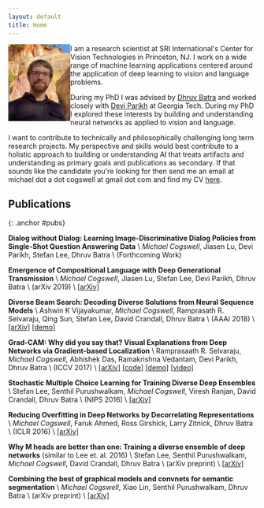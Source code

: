 ```yaml
---
layout: default
title: Home
---
```



<img class="img-responsive intro-pic" align="left" width="25%" src="/assets/me_canyon.jpeg" alt="Michael">

I am a research scientist at SRI International's Center for Vision Technologies
in Princeton, NJ. I work on a wide range of machine learning applications
centered around the application of deep learning to vision and language problems.

During my PhD I was advised by <a href="https://www.cc.gatech.edu/~dbatra/index.html">Dhruv Batra</a>
and worked closely with <a href="https://www.cc.gatech.edu/~parikh/">Devi Parikh</a>
at Georgia Tech.
During my PhD I explored these interests by building and understanding
neural networks as applied to vision and language.

I want to contribute to technically and philosophically challenging
long term research projects.
My perspective and skills would best contribute to a holistic approach to
building or understanding AI that treats artifacts and understanding as
primary goals and publications as secondary.
If that sounds like the candidate you're looking for then send me an email at
michael dot a dot cogswell at gmail dot com and find my CV [here]({{site.cv_url}}).


Publications
---
{: .anchor #pubs}

__Dialog without Dialog: Learning Image-Discriminative Dialog Policies from Single-Shot Question Answering Data__ \\
_Michael Cogswell_, Jiasen Lu, Devi Parikh, Stefan Lee, Dhruv Batra \\
(Forthcoming Work)


__Emergence of Compositional Language with Deep Generational Transmission__ \\
_Michael Cogswell_, Jiasen Lu, Stefan Lee, Devi Parikh, Dhruv Batra \\
(arXiv 2019) \\
[[arXiv]](https://arxiv.org/abs/1904.09067)


__Diverse Beam Search: Decoding Diverse Solutions from Neural Sequence Models__ \\
Ashwin K Vijayakumar, _Michael Cogswell_, Ramprasath R. Selvaraju, Qing Sun, Stefan Lee, David Crandall, Dhruv Batra \\
(AAAI 2018) \\
[[arXiv]](https://arxiv.org/abs/1610.02424)
[[demo]](http://dbs.cloudcv.org/)


__Grad-CAM: Why did you say that? Visual Explanations from Deep Networks via Gradient-based Localization__ \\
Ramprasaath R. Selvaraju, _Michael Cogswell_, Abhishek Das, Ramakrishna Vedantam, Devi Parikh, Dhruv Batra \\
(ICCV 2017) \\
[[arXiv]](https://arxiv.org/abs/1610.02391)
[[code]](https://github.com/ramprs/grad-cam)
[[demo]](http://gradcam.cloudcv.org/)
[[video]](http://youtu.be/COjUB9Izk6E)


__Stochastic Multiple Choice Learning for Training Diverse Deep Ensembles__ \\
Stefan Lee, Senthil Purushwalkam, _Michael Cogswell_, Viresh Ranjan, David Crandall, Dhruv Batra \\
(NIPS 2016) \\
[[arXiv]](https://arxiv.org/abs/1606.07839)


__Reducing Overfitting in Deep Networks by Decorrelating Representations__ \\
_Michael Cogswell_, Faruk Ahmed, Ross Girshick, Larry Zitnick, Dhruv Batra \\
(ICLR 2016) \\
[[arXiv]](https://arxiv.org/abs/1511.06068)


__Why M heads are better than one: Training a diverse ensemble of deep networks__ (similar to Lee et. al. 2016) \\
Stefan Lee, Senthil Purushwalkam, _Michael Cogswell_, David Crandall, Dhruv Batra \\
(arXiv preprint) \\
[[arXiv]](https://arxiv.org/abs/1511.06314)


__Combining the best of graphical models and convnets for semantic segmentation__ \\
_Michael Cogswell_, Xiao Lin, Senthil Purushwalkam, Dhruv Batra \\
(arXiv preprint) \\
[[arXiv]](https://arxiv.org/abs/1412.4313)


